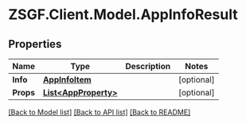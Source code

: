 # ZSGF.Client.Model.AppInfoResult

## Properties

Name | Type | Description | Notes
------------ | ------------- | ------------- | -------------
**Info** | [**AppInfoItem**](AppInfoItem.md) |  | [optional] 
**Props** | [**List&lt;AppProperty&gt;**](AppProperty.md) |  | [optional] 

[[Back to Model list]](../../README.md#documentation-for-models) [[Back to API list]](../../README.md#documentation-for-api-endpoints) [[Back to README]](../../README.md)

